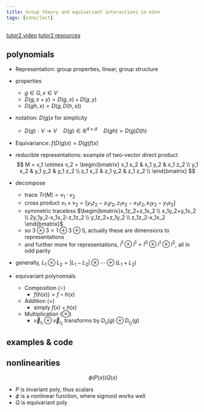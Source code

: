 ```yaml
---
title: Group theory and equivariant interactions in e3nn
tags: [e3nn/lect]
---
```


[tutor2 video](https://www.youtube.com/watch?v=9rS8gtey_Ic)
[tutor2 resources](http://e3nn.org/e3nn-tutorial-mrs-fall-2021/#tut2)

## polynomials

- Representation: group properties, linear, group structure
- properties
	- $g \in G, x \in V$
	- $D(g, x+y) = D(g,x) + D(g,y)$
	- $D(gh, x) = D(g, D(h, x))$
- notation: $D(g)x$ for simplicity
	- $D(g): V \rightarrow V \quad D(g) \in \mathbb{R}^{d \times d} \quad D(gh) = D(g) D(h)$

- Equivariance: $f(D(g)x) = D(g)f(x)$

- reducible representations: example of two-vector direct product
$$
M = v_1 \otimes v_2
= \begin{bmatrix}
x_1 x_2 & x_1 y_2 & x_1 z_2 \\
y_1 x_2 & y_1 y_2 & y_1 z_2 \\
z_1 x_2 & z_1 y_2 & z_1 z_2 \\
\end{bmatrix}
$$
- decompose
	- trace $Tr(M) = v_1 \cdot v_2$
	- cross product $v_1 \times v_2 = [y_1 z_2 - z_1 y_2, z_1 x_2 - x_1 z_2, x_1 y_2 - y_1 x_2]$
	- symmetric traceless $\begin{bmatrix}x_1z_2+z_1x_2 \\ x_1y_2+y_1x_2 \\ 2y_1y_2-x_1x_2-z_1z_2 \\ y_1z_2+z_1y_2 \\ z_1z_2-x_1x_2 \end{bmatrix}$
	- so $3\otimes3 = 1\oplus3\oplus5$, actually these are dimensions to representations
	- and further more for representations, $l^1 \otimes l^1 = l^0 \oplus l^1 \oplus l^2$, all in odd parity
- generally, $L_1 \otimes L_2 = |L_1 - L_2| \oplus \cdots \oplus (L_1 + L_2)$


- equivariant polynomials
	- Composition ($\circ$)
		- $f(h(x)) = f \circ h (x)$
	- Addition ($+$)
		- simply $f(x) + h(x)$
	- Multiplication ($\otimes$)
		-  $\vec{v}_{l_1} \otimes \vec{v}_{l_2}$ transforms by $D_{l_1}(g) \otimes D_{l_2}(g)$




## examples & code





## nonlinearities

$$
\phi(P(x))Q(x)
$$
- $P$ is invariant poly, thus scalars
- $\phi$ is a nonlinear function, where sigmoid works well
- $Q$ is equivariant poly




